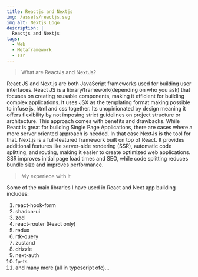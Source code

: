 ```yaml
---
title: Reactjs and Nextjs
img: /assets/reactjs.svg
img_alt: Nextjs Logo
description: |
  Reactjs and Nextjs
tags:
  - Web
  - Metaframework
  - ssr
---
```


> What are ReactJs and NextJs?

React JS and Next.js are both JavaScript frameworks used for building user interfaces.
React JS is a library/framework(depending on who you ask) that focuses on creating reusable components, making it efficient for building complex applications. It uses JSX as the templating format making possible to infuse js, html and css together. Its unopinionated by design meaning it offers flexibility by not imposing strict guidelines on project structure or architecture. This approach comes with benefits and drawbacks. While React is great for building Single Page Applications, there are cases where a more server oriented approach is needed. In that case NextJs is the tool for that. Next.js is a full-featured framework built on top of React. It provides additional features like server-side rendering (SSR), automatic code splitting, and routing, making it easier to create optimized web applications. SSR improves initial page load times and SEO, while code splitting reduces bundle size and improves performance.

> My experiece with it

Some of the main libraries I have used in React and Next app building includes:

1. react-hook-form
2. shadcn-ui
3. zod
4. react-router (React only)
5. redux
6. rtk-query
7. zustand
8. drizzle
9. next-auth
10. fp-ts
11. and many more (all in typescript ofc)...